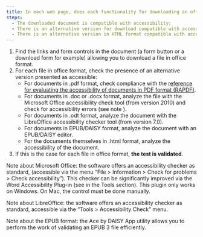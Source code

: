 ```yaml
---
title: In each web page, does each functionality for downloading an office document verify one of these conditions?
steps:
  - The downloaded document is compatible with accessibility;
  - There is an alternative version for download compatible with accessibility;
  - There is an alternative version in HTML format compatible with accessibility.
---
```


1. Find the links and form controls in the document (a form button or a download form for example) allowing you to download a file in office format.
2. For each file in office format, check the presence of an alternative version presented as accessible:
   - For documents in .pdf format, check compliance with the [reference for evaluating the accessibility of documents in PDF format (RAPDF)](../rapdf1/index.html).
   - For documents in .doc or .docx format, analyze the file with the Microsoft Office accessibility check tool (from version 2010) and check for accessibility errors (see note ).
   - For documents in .odt format, analyze the document with the LibreOffice accessibility checker tool (from version 7.0).
   - For documents in EPUB/DAISY format, analyze the document with an EPUB/DAISY editor.
   - For the documents themselves in .html format, analyze the accessibility of the document.
3. If this is the case for each file in office format, **the test is validated**.

Note about Microsoft Office: the software offers an accessibility checker as standard, (accessible via the menu “File > Information > Check for problems > Check accessibility”). This checker can be significantly improved via the Word Accessibility Plug-in (see in the Tools section). This plugin only works on Windows. On Mac, the control must be done manually.

Note about LibreOffice: the software offers an accessibility checker as standard, accessible via the “Tools > Accessibility Check” menu.

Note about the EPUB format: the Ace by DAISY App utility allows you to perform the work of validating an EPUB 3 file efficiently.
